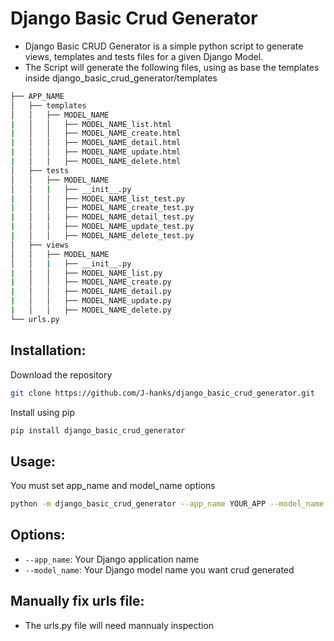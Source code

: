# Django Basic Crud Generator
* Django Basic CRUD Generator is a simple python script to generate views, templates and tests files for a given Django Model.
* The Script will generate the following files, using as base the templates inside django_basic_crud_generator/templates

```bash
├── APP_NAME
│   ├── templates
│   │   ├── MODEL_NAME
|   │   │   ├── MODEL_NAME_list.html
|   │   │   ├── MODEL_NAME_create.html
|   │   │   ├── MODEL_NAME_detail.html
|   │   │   ├── MODEL_NAME_update.html
|   │   │   ├── MODEL_NAME_delete.html
│   ├── tests
│   │   ├── MODEL_NAME
│   │   |   ├── __init__.py
|   │   │   ├── MODEL_NAME_list_test.py
|   │   │   ├── MODEL_NAME_create_test.py
|   │   │   ├── MODEL_NAME_detail_test.py
|   │   │   ├── MODEL_NAME_update_test.py
|   │   │   ├── MODEL_NAME_delete_test.py
│   ├── views
│   │   ├── MODEL_NAME
│   │   |   ├── __init__.py
|   │   │   ├── MODEL_NAME_list.py
|   │   │   ├── MODEL_NAME_create.py
|   │   │   ├── MODEL_NAME_detail.py
|   │   │   ├── MODEL_NAME_update.py
|   │   │   ├── MODEL_NAME_delete.py
└── urls.py
```

## Installation:
Download the repository 
```bash
git clone https://github.com/J-hanks/django_basic_crud_generator.git
```
Install using pip
```bash
pip install django_basic_crud_generator
```
## Usage:
You must set app_name and model_name options
```bash
python -m django_basic_crud_generator --app_name YOUR_APP --model_name YOUR_MODEL
```

## Options:
- `--app_name`: Your Django application name
- `--model_name`: Your Django model name you want crud generated

## Manually fix urls file:
- The urls.py file will need mannualy inspection

